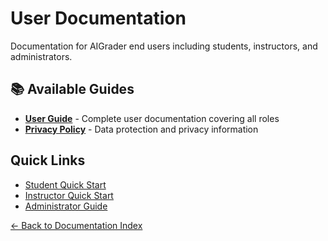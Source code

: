 # User Documentation

Documentation for AIGrader end users including students, instructors, and administrators.

## 📚 Available Guides

- **[User Guide](USER_GUIDE.md)** - Complete user documentation covering all roles
- **[Privacy Policy](PRIVACY_POLICY.md)** - Data protection and privacy information

## Quick Links

- [Student Quick Start](USER_GUIDE.md#student-guide)
- [Instructor Quick Start](USER_GUIDE.md#instructor-guide)
- [Administrator Guide](USER_GUIDE.md#administrator-guide)

[← Back to Documentation Index](../README.md)